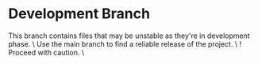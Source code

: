 # Development Branch
This branch contains files that may be unstable as they're in development phase. \\
Use the main branch to find a reliable release of the project. \\
! Proceed with caution. \\
